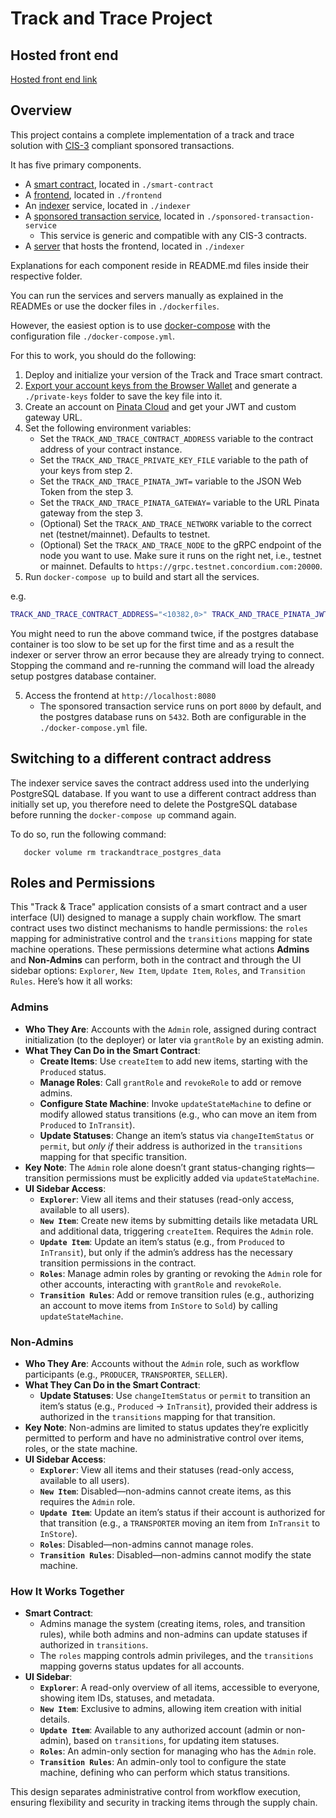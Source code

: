 # Track and Trace Project

## Hosted front end

[Hosted front end link](http://13.36.39.166:8080/)

## Overview

This project contains a complete implementation of a track and trace solution with [CIS-3](https://proposals.concordium.software/CIS/cis-3.html) compliant sponsored transactions.

It has five primary components.

- A [smart contract](./smart-contract/README.md), located in `./smart-contract`
- A [frontend](./frontend/README.md), located in `./frontend`
- An [indexer](./indexer/README.md) service, located in `./indexer`
- A [sponsored transaction service](./sponsored-transaction-service/README.md), located in `./sponsored-transaction-service`
  - This service is generic and compatible with any CIS-3 contracts.
- A [server](./indexer/README.md) that hosts the frontend, located in `./indexer`

Explanations for each component reside in README.md files inside their respective folder.

You can run the services and servers manually as explained in the READMEs or use the docker files in `./dockerfiles`.

However, the easiest option is to use [docker-compose](https://docs.docker.com/compose/) with the configuration file `./docker-compose.yml`.

For this to work, you should do the following:

1. Deploy and initialize your version of the Track and Trace smart contract.
2. [Export your account keys from the Browser Wallet](https://developer.concordium.software/en/mainnet/net/guides/export-key.html) and generate a `./private-keys` folder to save the key file into it.
3. Create an account on [Pinata Cloud](https://pinata.cloud) and get your JWT and custom gateway URL.
4. Set the following environment variables:
   - Set the `TRACK_AND_TRACE_CONTRACT_ADDRESS` variable to the contract address of your contract instance.
   - Set the `TRACK_AND_TRACE_PRIVATE_KEY_FILE` variable to the path of your keys from step 2.
   - Set the `TRACK_AND_TRACE_PINATA_JWT=` variable to the JSON Web Token from the step 3.
   - Set the `TRACK_AND_TRACE_PINATA_GATEWAY=` variable to the URL Pinata gateway from the step 3.
   - (Optional) Set the `TRACK_AND_TRACE_NETWORK` variable to the correct net (testnet/mainnet). Defaults to testnet.
   - (Optional) Set the `TRACK_AND_TRACE_NODE` to the gRPC endpoint of the node you want to use. Make sure it runs on the right net, i.e., testnet or mainnet. Defaults to `https://grpc.testnet.concordium.com:20000`.
5. Run `docker-compose up` to build and start all the services.

e.g.

```bash
TRACK_AND_TRACE_CONTRACT_ADDRESS="<10382,0>" TRACK_AND_TRACE_PINATA_JWT="eyJhbGciOi.." TRACK_AND_TRACE_PINATA_GATEWAY=white-imaginative-squid-95.mypinata.cloud TRACK_AND_TRACE_PRIVATE_KEY_FILE="./private-keys/4SizPU2ipqQQza9Xa6fUkQBCDjyd1vTNUNDGbBeiRGpaJQc6qX.export" docker-compose up
```

You might need to run the above command twice, if the postgres database container is too slow
to be set up for the first time and as a result the indexer or server throw an error because
they are already trying to connect. Stopping the command and re-running the command will load
the already setup postgres database container.

5. Access the frontend at `http://localhost:8080`
   - The sponsored transaction service runs on port `8000` by default, and the postgres database runs on `5432`. Both are configurable in the `./docker-compose.yml` file.

## Switching to a different contract address

The indexer service saves the contract address used into the underlying PostgreSQL database.
If you want to use a different contract address than initially set up, you therefore need to delete the PostgreSQL database before running the `docker-compose up` command again.

To do so, run the following command:

``` shell
   docker volume rm trackandtrace_postgres_data
```

## Roles and Permissions

This "Track & Trace" application consists of a smart contract and a user interface (UI) designed to manage a supply chain workflow. The smart contract uses two distinct mechanisms to handle permissions: the `roles` mapping for administrative control and the `transitions` mapping for state machine operations. These permissions determine what actions **Admins** and **Non-Admins** can perform, both in the contract and through the UI sidebar options: `Explorer`, `New Item`, `Update Item`, `Roles`, and `Transition Rules`. Here’s how it all works:

### Admins

- **Who They Are**: Accounts with the `Admin` role, assigned during contract initialization (to the deployer) or later via `grantRole` by an existing admin.
- **What They Can Do in the Smart Contract**:
  - **Create Items**: Use `createItem` to add new items, starting with the `Produced` status.
  - **Manage Roles**: Call `grantRole` and `revokeRole` to add or remove admins.
  - **Configure State Machine**: Invoke `updateStateMachine` to define or modify allowed status transitions (e.g., who can move an item from `Produced` to `InTransit`).
  - **Update Statuses**: Change an item’s status via `changeItemStatus` or `permit`, but *only if* their address is authorized in the `transitions` mapping for that specific transition.
- **Key Note**: The `Admin` role alone doesn’t grant status-changing rights—transition permissions must be explicitly added via `updateStateMachine`.
- **UI Sidebar Access**:
  - **`Explorer`**: View all items and their statuses (read-only access, available to all users).
  - **`New Item`**: Create new items by submitting details like metadata URL and additional data, triggering `createItem`. Requires the `Admin` role.
  - **`Update Item`**: Update an item’s status (e.g., from `Produced` to `InTransit`), but only if the admin’s address has the necessary transition permissions in the contract.
  - **`Roles`**: Manage admin roles by granting or revoking the `Admin` role for other accounts, interacting with `grantRole` and `revokeRole`.
  - **`Transition Rules`**: Add or remove transition rules (e.g., authorizing an account to move items from `InStore` to `Sold`) by calling `updateStateMachine`.

### Non-Admins

- **Who They Are**: Accounts without the `Admin` role, such as workflow participants (e.g., `PRODUCER`, `TRANSPORTER`, `SELLER`).
- **What They Can Do in the Smart Contract**:
  - **Update Statuses**: Use `changeItemStatus` or `permit` to transition an item’s status (e.g., `Produced` → `InTransit`), provided their address is authorized in the `transitions` mapping for that transition.
- **Key Note**: Non-admins are limited to status updates they’re explicitly permitted to perform and have no administrative control over items, roles, or the state machine.
- **UI Sidebar Access**:
  - **`Explorer`**: View all items and their statuses (read-only access, available to all users).
  - **`New Item`**: Disabled—non-admins cannot create items, as this requires the `Admin` role.
  - **`Update Item`**: Update an item’s status if their account is authorized for that transition (e.g., a `TRANSPORTER` moving an item from `InTransit` to `InStore`).
  - **`Roles`**: Disabled—non-admins cannot manage roles.
  - **`Transition Rules`**: Disabled—non-admins cannot modify the state machine.

### How It Works Together

- **Smart Contract**:
  - Admins manage the system (creating items, roles, and transition rules), while both admins and non-admins can update statuses if authorized in `transitions`.
  - The `roles` mapping controls admin privileges, and the `transitions` mapping governs status updates for all accounts.
- **UI Sidebar**:
  - **`Explorer`**: A read-only overview of all items, accessible to everyone, showing item IDs, statuses, and metadata.
  - **`New Item`**: Exclusive to admins, allowing item creation with initial details.
  - **`Update Item`**: Available to any authorized account (admin or non-admin), based on `transitions`, for updating item statuses.
  - **`Roles`**: An admin-only section for managing who has the `Admin` role.
  - **`Transition Rules`**: An admin-only tool to configure the state machine, defining who can perform which status transitions.

This design separates administrative control from workflow execution, ensuring flexibility and security in tracking items through the supply chain.
